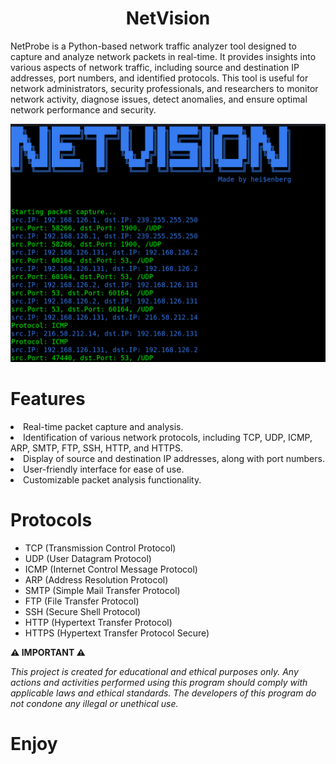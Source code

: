 <div align="center">
<h1>NetVision</h1>
  


<p align="left">NetProbe is a Python-based network traffic analyzer tool designed to capture and analyze network packets in real-time. It provides insights into various aspects of network traffic, including source and destination IP addresses, port numbers, and identified protocols. This tool is useful for network administrators, security professionals, and researchers to monitor network activity, diagnose issues, detect anomalies, and ensure optimal network performance and security.</p>
<img src="https://github.com/L101111/NetVision-Traffic-Analyzer/blob/main/screen.png" width="650px" />
</div>



<h1>Features</h1>
<li>Real-time packet capture and analysis.</li>
<li>Identification of various network protocols, including TCP, UDP, ICMP, ARP, SMTP, FTP, SSH, HTTP, and HTTPS.</li>
<li>Display of source and destination IP addresses, along with port numbers.</li>
<li>User-friendly interface for ease of use.</li>
<li>Customizable packet analysis functionality.</li>

<h1>Protocols</h1>
<ul>
<li>TCP (Transmission Control Protocol)</li>
<li>UDP (User Datagram Protocol)</li>
<li>ICMP (Internet Control Message Protocol)</li>
<li>ARP (Address Resolution Protocol)</li>
<li>SMTP (Simple Mail Transfer Protocol)</li>
<li>FTP (File Transfer Protocol)</li>
<li>SSH (Secure Shell Protocol)</li>
<li>HTTP (Hypertext Transfer Protocol)</li>
<li>HTTPS (Hypertext Transfer Protocol Secure)</li>
  
</ul>

**⚠️ IMPORTANT ⚠️**

<p><i>This project is created for educational and ethical purposes only. Any actions and activities performed using this program should comply with applicable laws and ethical standards. The developers of this program do not condone any illegal or unethical use.</i></p>

<h1>Enjoy</h1>


